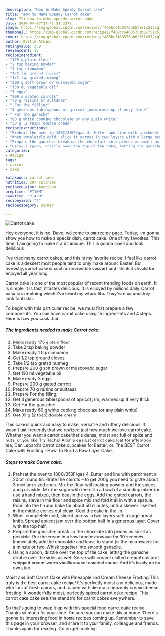 ```yaml
---
description: "How to Make Speedy Carrot cake"
title: "How to Make Speedy Carrot cake"
slug: 793-how-to-make-speedy-carrot-cake
date: 2020-04-07T21:43:21.227Z
image: https://img-global.cpcdn.com/recipes/f465bc6468575ab0/751x532cq70/carrot-cake-recipe-main-photo.jpg
thumbnail: https://img-global.cpcdn.com/recipes/f465bc6468575ab0/751x532cq70/carrot-cake-recipe-main-photo.jpg
cover: https://img-global.cpcdn.com/recipes/f465bc6468575ab0/751x532cq70/carrot-cake-recipe-main-photo.jpg
author: Mittie Atkins
ratingvalue: 3.9
reviewcount: 13
recipeingredient:
- "175 g plain flour"
- "2 tsp baking powder"
- "1 tsp cinnamon"
- "1/2 tsp ground cloves"
- "1/2 tsp grated nutmeg"
- "200 g soft brown or muscovado sugar"
- "150 ml vegetable oil"
- "3 eggs"
- "200 g grated carrots"
- "70 g raisins or sultanas"
- " For the filling"
- "4 generous tablespoons of apricot jam warmed up if very thick"
- " For the ganache"
- "60 g white cooking chocolate or any plain white"
- "30 g (2 tbsp) double cream"
recipeinstructions:
- "Preheat the oven to 180C/350F/gas 4. Butter and line with parchment a 20cm round tin. Grate the carrots – to get 200g you need to grate about 3 medium sized ones. Mix the flour with baking powder and the spices and put aside. Mix the sugar with the oil in a bowl of a standing mixer (or use a hand mixer), then beat in the eggs. Add the grated carrots, the raisins, sieve in the flour and spice mix and fold it all in with a spatula. Pour into the tin and bake for about 50 minutes, until a skewer inserted in the middle comes out clean. Cool the cake in the tin."
- "When completely cold, slice it across in two layers with a large bread knife. Spread apricot jam over the bottom half in a generous layer. Cover with the top half."
- "Prepare the ganache: break up the chocolate into pieces as small as possible. Put the cream in a bowl and microwave for 30 seconds. Immediately add the chocolate and leave to stand (in the microwave) for a minute or two. Whisk together into smooth ganache."
- "Using a spoon, drizzle over the top of the cake, letting the ganache dribble over the sides as well. Serve with cream! clotted cream! custard! whipped cream! warm vanilla sauce! caramel sauce! And it’s lovely on its own, too."
categories:
- Recipe
tags:
- carrot
- cake

katakunci: carrot cake 
nutrition: 297 calories
recipecuisine: American
preptime: "PT10M"
cooktime: "PT43M"
recipeyield: "4"
recipecategory: Dinner

---
```



![Carrot cake](https://img-global.cpcdn.com/recipes/f465bc6468575ab0/751x532cq70/carrot-cake-recipe-main-photo.jpg)

Hey everyone, it is me, Dave, welcome to our recipe page. Today, I'm gonna show you how to make a special dish, carrot cake. One of my favorites. This time, I am going to make it a bit unique. This is gonna smell and look delicious.

I&#39;ve tried many carrot cakes, and this is my favorite recipe. I feel like carrot cake is a dessert most people tend to only make around Easter. But honestly, carrot cake is such an incredible dessert and I think it should be enjoyed all year long.

Carrot cake is one of the most popular of recent trending foods on earth. It is simple, it is fast, it tastes delicious. It is enjoyed by millions daily. Carrot cake is something which I've loved my whole life. They're nice and they look fantastic.


To begin with this particular recipe, we must first prepare a few components. You can have carrot cake using 15 ingredients and 4 steps. Here is how you cook that.

<!--inarticleads1-->

##### The ingredients needed to make Carrot cake:

1. Make ready 175 g plain flour
1. Take 2 tsp baking powder
1. Make ready 1 tsp cinnamon
1. Get 1/2 tsp ground cloves
1. Take 1/2 tsp grated nutmeg
1. Prepare 200 g soft brown or muscovado sugar
1. Get 150 ml vegetable oil
1. Make ready 3 eggs
1. Prepare 200 g grated carrots
1. Prepare 70 g raisins or sultanas
1. Prepare  For the filling:
1. Get 4 generous tablespoons of apricot jam, warmed up if very thick
1. Get  For the ganache:
1. Make ready 60 g white cooking chocolate (or any plain white)
1. Get 30 g (2 tbsp) double cream


This cake is quick and easy to make, versatile and utterly delicious. It wasn&#39;t until recently that we realized just how much we love carrot cake. Whether you want a carrot cake that&#39;s dense, moist and full of spice and nuts, or you like Try Rachel Allen&#39;s easiest carrot cake loaf for afternoon tea, Dan Lepard&#39;s carrot cake cupcakes for Easter, or. The BEST Carrot Cake with Frosting - How To Build a Raw Layer Cake. 

<!--inarticleads2-->

##### Steps to make Carrot cake:

1. Preheat the oven to 180C/350F/gas 4. Butter and line with parchment a 20cm round tin. Grate the carrots – to get 200g you need to grate about 3 medium sized ones. Mix the flour with baking powder and the spices and put aside. Mix the sugar with the oil in a bowl of a standing mixer (or use a hand mixer), then beat in the eggs. Add the grated carrots, the raisins, sieve in the flour and spice mix and fold it all in with a spatula. Pour into the tin and bake for about 50 minutes, until a skewer inserted in the middle comes out clean. Cool the cake in the tin.
1. When completely cold, slice it across in two layers with a large bread knife. Spread apricot jam over the bottom half in a generous layer. Cover with the top half.
1. Prepare the ganache: break up the chocolate into pieces as small as possible. Put the cream in a bowl and microwave for 30 seconds. Immediately add the chocolate and leave to stand (in the microwave) for a minute or two. Whisk together into smooth ganache.
1. Using a spoon, drizzle over the top of the cake, letting the ganache dribble over the sides as well. Serve with cream! clotted cream! custard! whipped cream! warm vanilla sauce! caramel sauce! And it’s lovely on its own, too.


Moist and Soft Carrot Cake with Pineapple and Cream Cheese Frosting This truly is the best carrot cake recipe! It&#39;s perfectly moist and delicious, made with lots of fresh carrots, and topped with the most heavenly cream cheese frosting. A wonderfully moist, perfectly spiced carrot cake recipe. This carrot cake cake sets the standard for carrot cakes everywhere. 

So that's going to wrap it up with this special food carrot cake recipe. Thanks so much for your time. I'm sure you can make this at home. There's gonna be interesting food in home recipes coming up. Remember to save this page in your browser, and share it to your family, colleague and friends. Thanks again for reading. Go on get cooking!
